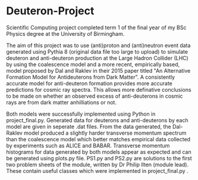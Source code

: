 # Deuteron-Project
Scientific Computing project completed term 1 of the final year of my BSc Physics degree at the University of Birmingham.

The aim of this project was to use (anti)proton and (anti)neutron event data generated using Pythia 8 (original data file too large to upload) to simulate deuteron and anti-deuteron production
at the Large Hadron Collider (LHC) by using the coalescence model and a more recent, empirically based, model proposed by Dal and Raklev in their 2015 paper titled "An
Alternative Formation Model for Antideuterons from Dark Matter". A consistently accurate model for anti-deuteron formation provides more accurate predictions for cosmic ray
spectra. This allows more definative conclusions to be made on whether an observed excess of anti-deuterons in cosmic rays are from dark matter anhilliations or not.

Both models were successfully implemented using Python in project_final.py. Generated data for deuterons and anti-deuterons by each model are given in seperate .dat files.
From the data generated, the Dal-Raklev model produced a slightly harder transverse momentum spectrum than the coalescence model which better matches empirical data 
collected by experiments such as ALICE and BABAR. Transverse momentum histograms for data generated by both models appear as expected and can be generated using plots.py file.
PS1.py and PS2.py are solutions to the first two problem sheets of the module, written by Dr Philip Ilten (module lead). These contain useful classes which were implemented 
in project_final.py .


